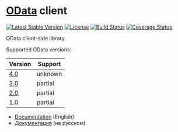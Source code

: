 # [OData](http://www.odata.org/documentation/) client

[![Latest Stable Version](https://poser.pugx.org/mekras/odata-client/v/stable.png)](https://packagist.org/packages/mekras/odata-client)
[![License](https://poser.pugx.org/mekras/odata-client/license.png)](https://packagist.org/packages/mekras/odata-client)
[![Build Status](https://travis-ci.org/mekras/odata-client.svg?branch=master)](https://travis-ci.org/mekras/odata-client)
[![Coverage Status](https://coveralls.io/repos/github/mekras/odata-client/badge.svg?branch=master)](https://coveralls.io/github/mekras/odata-client?branch=master)

OData client-side library.

Supported OData versions:

| Version | Support
|---------|--------
| [4.0](http://docs.oasis-open.org/odata/odata/v4.0/) | unknown
| [3.0](http://www.odata.org/documentation/odata-version-3-0) | partial
| [2.0](http://www.odata.org/documentation/odata-version-2-0/) | partial
| 1.0 | partial


- [Documentation](docs/index.en.md) (English)
- [Документация](docs/index.ru.md) (на русском)
